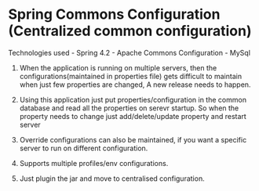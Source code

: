 # Spring Commons Configuration (Centralized common configuration)

Technologies used
    - Spring 4.2
    - Apache Commons Configuration
    - MySql

1. When the application is running on multiple servers, then the configurations(maintained in properties file) gets difficult
   to maintain when just few properties are changed, A new release needs to happen.
   
2. Using this application just put properties/configuration in the common database and read all the properties on serevr startup. So when the property needs to change just add/delete/update property and restart server

3. Override configurations can also be maintained, if you want a specific server to run on different configuration.

4. Supports multiple profiles/env configurations.

5. Just plugin the jar and move to centralised configuration.
